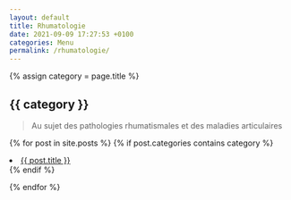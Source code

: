 ```yaml
---
layout: default
title: Rhumatologie
date: 2021-09-09 17:27:53 +0100
categories: Menu
permalink: /rhumatologie/
---
```


{% assign category = page.title %}

<h2>{{ category }}</h2>

> Au sujet des pathologies rhumatismales et des maladies articulaires

{% for post in site.posts %}
{% if post.categories contains category %}
<li> <a href="{{ site.baseurl }}{{ post.url }}">{{ post.title }}</a> </li>
{% endif %}

{% endfor %}
